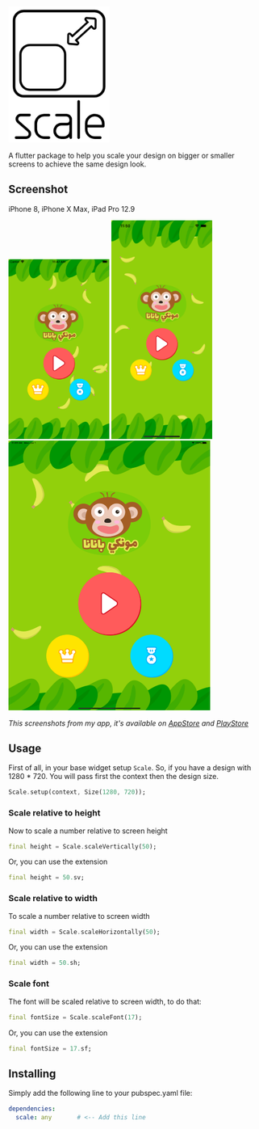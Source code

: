 <img src="https://raw.githubusercontent.com/Abedalkareem/scale/master/images/logo.png" width="200"/>

A flutter package to help you scale your design on bigger or smaller screens to achieve the same design look.

## Screenshot  

iPhone 8, iPhone X Max, iPad Pro 12.9

<img src="https://raw.githubusercontent.com/Abedalkareem/scale/master/images/iphone8plus.png" width="200"/> <img src="https://raw.githubusercontent.com/Abedalkareem/scale/master/images/iphonexmax.png" width="200"/> <img src="https://raw.githubusercontent.com/Abedalkareem/scale/master/images/ipadpro12_9.png" width="400"/>

*This screenshots from my app, it's available on [AppStore](https://apps.apple.com/gm/app/id1514479049) and [PlayStore](https://play.google.com/store/apps/details?id=com.jostudio.logz)*

## Usage  

First of all, in your base widget setup `Scale`.
So, if you have a design with 1280 * 720. You will pass first the context then the design size.

``` dart
Scale.setup(context, Size(1280, 720));
```

### Scale relative to height
Now to scale a number relative to screen height

``` dart
final height = Scale.scaleVertically(50);
```

Or, you can use the extension
``` dart
final height = 50.sv;
```

### Scale relative to width

To scale a number relative to screen width

``` dart
final width = Scale.scaleHorizontally(50);
```

Or, you can use the extension
``` dart
final width = 50.sh;
```

### Scale font

The font will be scaled relative to screen width, to do that:

``` dart
final fontSize = Scale.scaleFont(17);
```

Or, you can use the extension
``` dart
final fontSize = 17.sf;
```

## Installing  

Simply add the following line to your pubspec.yaml file:  
``` yaml
dependencies:
  scale: any       # <-- Add this line
```
